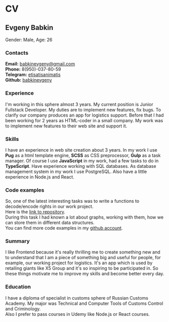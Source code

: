 # CV
## Evgeny Babkin
Gender: Male, Age: 26
### Contacts
**Email:** babkinevgeny@gmail.com  
**Phone:** 8(950)-037-80-59  
**Telegram:** [etisatisanimatis](https://t.me/etistisanimatis)  
**Github:** [babkinevgeny](https://github.com/babkinevgeny) 
### Experience
I'm working in this sphere almost 3 years. My current position is Junior Fullstack Developer. My duties are to implement new features, fix bugs. To clarify our company produces an app for logistics support. Before that I had been working for 2 years as HTML-coder in a small company. My work was to implement new features to their web site and support it.
### Skills
I have an experience in web site creation about 3 years. In my work I use **Pug** as a html template engine, **SCSS** as CSS preprocessor, **Gulp** as a task manager. Of course I use **JavaScript** in my work, had a few tasks to do in **TypeScript**. Have experience working with SQL databases. As database management system in my work I use PostgreSQL. Also have a little experience in Node.js and React.
### Code examples
So, one of the latest interesting tasks was to write a functions to decode/encode rights in our work project.  
Here is the [link to repository](https://github.com/babkinevgeny/rightsEncoder).  
During this task I had known a lot about graphs, working with them, how we can store them in different data structures.  
You can find more code examples in my [github account](https://github.com/babkinevgeny).
### Summary
I like Frontend because it's really thrilling me to create something new and to understand that I am a piece of something big and useful for people, for example, our working project for logistics. It's an app which is used by retailing giants like X5 Group and it's so inspiring to be participated in. So these things motivate me to improve my skills and become better every day.  
### Education
I have a diploma of specialist in customs sphere of Russian Customs Academy. My major was Technical and Computer Tools of Customs Control and Criminology.  
Also I prefer to pass courses in Udemy like Node.js or React courses.


